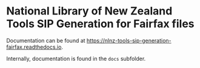 # National Library of New Zealand Tools SIP Generation for Fairfax files

Documentation can be found at https://nlnz-tools-sip-generation-fairfax.readthedocs.io.

Internally, documentation is found in the `docs` subfolder.
